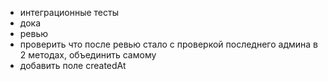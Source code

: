 - интеграционные тесты
- дока
- ревью
- проверить что после ревью стало с проверкой последнего админа в 2 методах, объединить самому
- добавить поле createdAt
